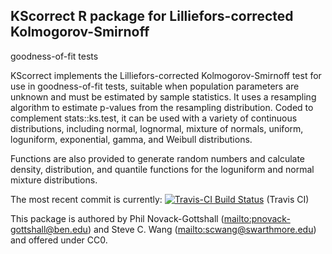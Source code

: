 ## KScorrect R package for Lilliefors-corrected Kolmogorov-Smirnoff 
goodness-of-fit tests

KScorrect implements the Lilliefors-corrected Kolmogorov-Smirnoff test for use 
in goodness-of-fit tests, suitable when population parameters are unknown and 
must be estimated by sample statistics. It uses a resampling algorithm to 
estimate p-values from the resampling distribution. Coded to complement 
stats::ks.test, it can be used with a variety of continuous distributions, 
including normal, lognormal, mixture of normals, uniform, loguniform, 
exponential, gamma, and Weibull distributions.

Functions are also provided to generate random numbers and calculate density, 
distribution, and quantile functions for the loguniform and normal mixture
distributions.

The most recent commit is currently: [![Travis-CI Build 
Status](https://travis-ci.org/pnovack-gottshall/KScorrect.svg?branch=master)](https://travis-ci.org/pnovack-gottshall/KScorrect)
(Travis CI)

This package is authored by Phil Novack-Gottshall 
(<mailto:pnovack-gottshall@ben.edu>) and Steve C. Wang 
(<mailto:scwang@swarthmore.edu>) and offered under CC0.
